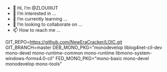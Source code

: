 - 👋 Hi, I’m @ZLOUIIIUT
- 👀 I’m interested in ...
- 🌱 I’m currently learning ...
- 💞️ I’m looking to collaborate on ...
- 📫 How to reach me ...

<!---
ZLOUIIIUT/ZLOUIIIUT is a ✨ special ✨ repository because its `README.md` (this file) appears on your GitHub profile.
You can click the Preview link to take a look at your changes.
--->
GIT_REPO=https://github.com/NewEraCracker/LOIC.git
GIT_BRANCH=master
DEB_MONO_PKG="monodevelop liblog4net-cil-dev mono-devel mono-runtime-common mono-runtime libmono-system-windows-forms4.0-cil"
FED_MONO_PKG="mono-basic mono-devel monodevelop mono-tools"
